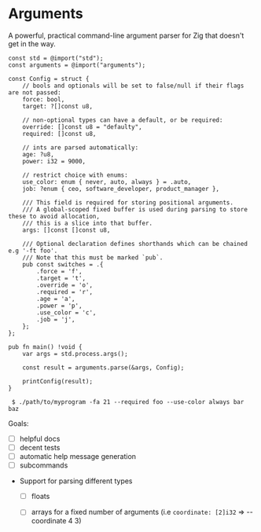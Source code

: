 # Arguments

A powerful, practical command-line argument parser for Zig that doesn't get in the way.


```zig
const std = @import("std");
const arguments = @import("arguments");

const Config = struct {
    // bools and optionals will be set to false/null if their flags are not passed:
    force: bool,
    target: ?[]const u8,

    // non-optional types can have a default, or be required:
    override: []const u8 = "defaulty",
    required: []const u8,

    // ints are parsed automatically:
    age: ?u8,
    power: i32 = 9000,

    // restrict choice with enums:
    use_color: enum { never, auto, always } = .auto,
    job: ?enum { ceo, software_developer, product_manager },

    /// This field is required for storing positional arguments.
    /// A global-scoped fixed buffer is used during parsing to store these to avoid allocation,
    /// this is a slice into that buffer.
    args: []const []const u8,

    /// Optional declaration defines shorthands which can be chained e.g '-ft foo'.
    /// Note that this must be marked `pub`.
    pub const switches = .{
        .force = 'f',
        .target = 't',
        .override = 'o',
        .required = 'r',
        .age = 'a',
        .power = 'p',
        .use_color = 'c',
        .job = 'j',
    };
};

pub fn main() !void {
    var args = std.process.args();

    const result = arguments.parse(&args, Config);

    printConfig(result);
}
```

```
 $ ./path/to/myprogram -fa 21 --required foo --use-color always bar baz
```

Goals:
- [ ] helpful docs
- [ ] decent tests
- [ ] automatic help message generation
- [ ] subcommands
- Support for parsing different types
  - [ ] floats
  - [ ] arrays for a fixed number of arguments (i.e `coordinate: [2]i32` => --coordinate 4 3)

